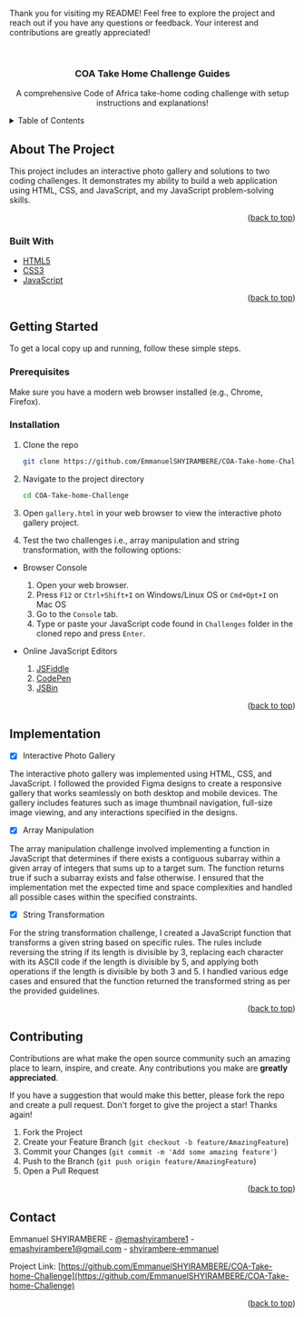 <a name="readme-top"></a>

<!--
*** Thank you for visiting my README! Feel free to
*** explore the project and reach out if you have any questions or feedback.
*** our interest and contributions are greatly appreciated!
-->

Thank you for visiting my README! Feel free to explore the project and reach out if you have any questions or feedback. Your interest and contributions are greatly appreciated!

<br />
<div align="center">

  <h3 align="center">COA Take Home Challenge Guides</h3>

  <p align="center">A comprehensive Code of Africa take-home coding challenge with setup instructions and explanations!
    <br />
  </p>
</div>

<!-- TABLE OF CONTENTS -->
<details>
  <summary>Table of Contents</summary>
  <ol>
    <li>
      <a href="#about-the-project">About The Project</a>
      <ul>
        <li><a href="#built-with">Built With</a></li>
      </ul>
    </li>
    <li>
      <a href="#getting-started">Getting Started</a>
      <ul>
        <li><a href="#prerequisites">Prerequisites</a></li>
        <li><a href="#installation">Installation</a></li>
      </ul>
    </li>
    <li><a href="#implementation">Implementation</a></li>
    <li><a href="#contributing">Contributing</a></li>
    <li><a href="#contact">Contact</a></li>
  </ol>
</details>

<!-- ABOUT THE PROJECT -->

## About The Project

This project includes an interactive photo gallery and solutions to two coding challenges. It demonstrates my ability to build a web application using HTML, CSS, and JavaScript, and my JavaScript problem-solving skills.

<p align="right">(<a href="#readme-top">back to top</a>)</p>

### Built With

- [HTML5][HTML5-url]
- [CSS3][CSS3-url]
- [JavaScript][JavaScript-url]

<p align="right">(<a href="#readme-top">back to top</a>)</p>

<!-- GETTING STARTED -->

## Getting Started

To get a local copy up and running, follow these simple steps.

### Prerequisites

Make sure you have a modern web browser installed (e.g., Chrome, Firefox).

### Installation

1. Clone the repo
   ```sh
   git clone https://github.com/EmmanuelSHYIRAMBERE/COA-Take-home-Challenge.git
   ```
2. Navigate to the project directory
   ```sh
   cd COA-Take-home-Challenge
   ```
3. Open `gallery.html` in your web browser to view the interactive photo gallery project.

4. Test the two challenges i.e., array manipulation and string transformation, with the following options:

- Browser Console

  1. Open your web browser.
  2. Press `F12` or `Ctrl+Shift+I` on Windows/Linux OS or `Cmd+Opt+I` on Mac OS
  3. Go to the `Console` tab.
  4. Type or paste your JavaScript code found in `Challenges` folder in the cloned repo and press `Enter`.

- Online JavaScript Editors

  1. [JSFiddle][JSFiddle-url]
  2. [CodePen][CodePen-url]
  3. [JSBin][JSBin-url]

<p align="right">(<a href="#readme-top">back to top</a>)</p>

<!-- USAGE EXAMPLES -->

## Implementation

- [x] Interactive Photo Gallery

The interactive photo gallery was implemented using HTML, CSS, and JavaScript. I followed the provided Figma designs to create a responsive gallery that works seamlessly on both desktop and mobile devices. The gallery includes features such as image thumbnail navigation, full-size image viewing, and any interactions specified in the designs.

- [x] Array Manipulation

The array manipulation challenge involved implementing a function in JavaScript that determines if there exists a contiguous subarray within a given array of integers that sums up to a target sum. The function returns true if such a subarray exists and false otherwise. I ensured that the implementation met the expected time and space complexities and handled all possible cases within the specified constraints.

- [x] String Transformation

For the string transformation challenge, I created a JavaScript function that transforms a given string based on specific rules. The rules include reversing the string if its length is divisible by 3, replacing each character with its ASCII code if the length is divisible by 5, and applying both operations if the length is divisible by both 3 and 5. I handled various edge cases and ensured that the function returned the transformed string as per the provided guidelines.

<p align="right">(<a href="#readme-top">back to top</a>)</p>

<!-- CONTRIBUTING -->

## Contributing

Contributions are what make the open source community such an amazing place to learn, inspire, and create. Any contributions you make are **greatly appreciated**.

If you have a suggestion that would make this better, please fork the repo and create a pull request.
Don't forget to give the project a star! Thanks again!

1. Fork the Project
2. Create your Feature Branch (`git checkout -b feature/AmazingFeature`)
3. Commit your Changes (`git commit -m 'Add some amazing feature'`)
4. Push to the Branch (`git push origin feature/AmazingFeature`)
5. Open a Pull Request

<p align="right">(<a href="#readme-top">back to top</a>)</p>

<!-- CONTACT -->

## Contact

Emmanuel SHYIRAMBERE - [@emashyirambere1](https://x.com/emashyirambere1) - emashyirambere1@gmail.com - [shyirambere-emmanuel](https://www.linkedin.com/in/shyirambere-emmanuel-584986289/)

Project Link: [https://github.com/EmmanuelSHYIRAMBERE/COA-Take-home-Challenge](https://github.com/EmmanuelSHYIRAMBERE/COA-Take-home-Challenge)

<p align="right">(<a href="#readme-top">back to top</a>)</p>

<!-- MARKDOWN LINKS & IMAGES -->

[linkedin-url]: https://www.linkedin.com/in/shyirambere-emmanuel-584986289/
[HTML5-url]: https://html.com/html5/
[CSS3-url]: https://www.w3schools.com/css/
[JavaScript-url]: https://www.javascript.com/
[JSFiddle-url]: https://jsfiddle.net/
[CodePen-url]: https://codepen.io/
[JSBin-url]: https://jsbin.com/
